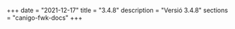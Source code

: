 +++
date        = "2021-12-17"
title       = "3.4.8"
description = "Versió 3.4.8"
sections    = "canigo-fwk-docs"
+++